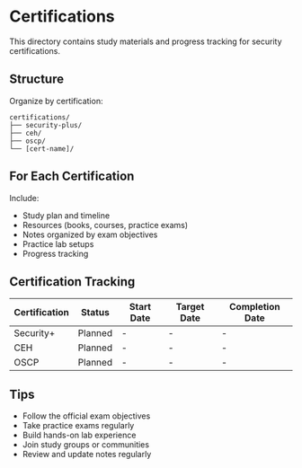 # Certifications

This directory contains study materials and progress tracking for security certifications.

## Structure

Organize by certification:
```
certifications/
├── security-plus/
├── ceh/
├── oscp/
└── [cert-name]/
```

## For Each Certification

Include:
- Study plan and timeline
- Resources (books, courses, practice exams)
- Notes organized by exam objectives
- Practice lab setups
- Progress tracking

## Certification Tracking

| Certification | Status | Start Date | Target Date | Completion Date |
|--------------|---------|------------|-------------|-----------------|
| Security+    | Planned | -          | -           | -               |
| CEH          | Planned | -          | -           | -               |
| OSCP         | Planned | -          | -           | -               |

## Tips

- Follow the official exam objectives
- Take practice exams regularly
- Build hands-on lab experience
- Join study groups or communities
- Review and update notes regularly
